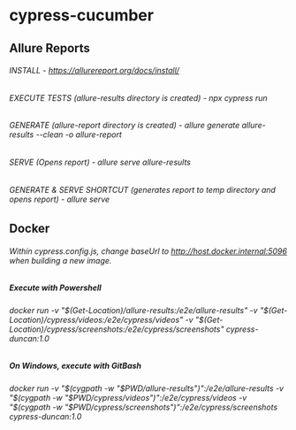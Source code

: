 # cypress-cucumber

## Allure Reports

###### INSTALL - https://allurereport.org/docs/install/

###### EXECUTE TESTS (allure-results directory is created) - npx cypress run

###### GENERATE (allure-report directory is created) - allure generate allure-results --clean -o allure-report

###### SERVE (Opens report) - allure serve allure-results

###### GENERATE & SERVE SHORTCUT (generates report to temp directory and opens report) - allure serve

## Docker

###### Within cypress.config.js, change baseUrl to http://host.docker.internal:5096 when building a new image.

##### Execute with Powershell

###### docker run -v "$(Get-Location)/allure-results:/e2e/allure-results" -v "$(Get-Location)/cypress/videos:/e2e/cypress/videos" -v "$(Get-Location)/cypress/screenshots:/e2e/cypress/screenshots" cypress-duncan:1.0

##### On Windows, execute with GitBash

###### docker run -v "$(cygpath -w "$PWD/allure-results")":/e2e/allure-results -v "$(cygpath -w "$PWD/cypress/videos")":/e2e/cypress/videos -v "$(cygpath -w "$PWD/cypress/screenshots")":/e2e/cypress/screenshots cypress-duncan:1.0
